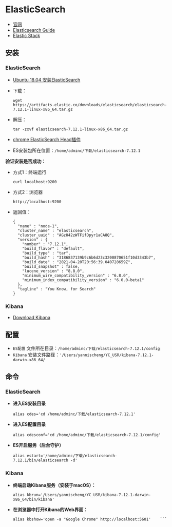 # ElasticSearch

- [官网](https://www.elastic.co/cn/)
- [Elasticsearch Guide](https://www.elastic.co/guide/en/elasticsearch/reference/current/index.html)
- [Elastic Stack](https://www.elastic.co/cn/elastic-stack)

## 安装

### ElasticSearch

- [Ubuntu 18.04 安装ElasticSearch](https://blog.csdn.net/k_young1997/article/details/104199232)
- 下载：

	```shell
	wget https://artifacts.elastic.co/downloads/elasticsearch/elasticsearch-7.12.1-linux-x86_64.tar.gz
	```
- 解压：

	```shell
	tar -zxvf elasticsearch-7.12.1-linux-x86_64.tar.gz
	```	
	
- [chrome ElasticSearch Head插件](https://chrome.google.com/webstore/detail/elasticsearch-head/ffmkiejjmecolpfloofpjologoblkegm/related)
- ES安装包所在位置：`/home/adminc/下载/elasticsearch-7.12.1`

**验证安装是否成功：**

- 方式1：终端运行 

	```shell
	curl localhost:9200
	```
		
- 方式2：浏览器

	```
	http://localhost:9200
	```
	
- 返回值：
	
	```shell
	{
	  "name" : "node-1",
	  "cluster_name" : "elasticsearch",
	  "cluster_uuid" : "AGzH42zWTFifDpyr1aCA8Q",
	  "version" : {
	    "number" : "7.12.1",
	    "build_flavor" : "default",
	    "build_type" : "tar",
	    "build_hash" : "3186837139b9c6b6d23c3200870651f10d3343b7",
	    "build_date" : "2021-04-20T20:56:39.040728659Z",
	    "build_snapshot" : false,
	    "lucene_version" : "8.8.0",
	    "minimum_wire_compatibility_version" : "6.8.0",
	    "minimum_index_compatibility_version" : "6.0.0-beta1"
	  },
	  "tagline" : "You Know, for Search"
	}
	```

### Kibana

- [Download Kibana](https://www.elastic.co/cn/downloads/kibana)
	

## 配置

- `ES配置` 文件所在目录：`/home/adminc/下载/elasticsearch-7.12.1/config`
- `Kibana` 安装文件路径：`'/Users/yannischeng/YC_USR/kibana-7.12.1-darwin-x86_64/`

## 命令

### ElasticSearch

- **进入ES安装目录**

	```shell
	alias cdes='cd /home/adminc/下载/elasticsearch-7.12.1'
	```

- **进入ES配置目录**

	```shell
	alias cdesconf='cd /home/adminc/下载/elasticsearch-7.12.1/config'
	```

- **ES开启服务（后台守护）**

	```shell
	alias estart='/home/adminc/下载/elasticsearch-7.12.1/bin/elasticsearch -d'
	```

### Kibana

- **终端启动Kibana服务（安装于macOS）：**

	```shell
	alias kbrun='/Users/yannischeng/YC_USR/kibana-7.12.1-darwin-x86_64/bin/kibana'
	```

- **在浏览器中打开Kibana的Web界面：**

	```shell
	alias kbshow='open -a "Google Chrome" http://localhost:5601'	```

